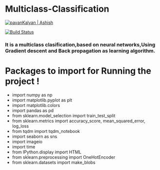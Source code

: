# Multiclass-Classification

[![pavanKalyan | Ashish](https://img.shields.io/badge/Maintained%20By-PavanKalyan%20%7C%20Ashish-brightgreen)](https://github.com/ashish-devv/Multiclass-Classification-)

[![Build Status](https://travis-ci.org/joemccann/dillinger.svg?branch=master)](https://travis-ci.org/joemccann/dillinger)

 ### It is a multiclass clasification,based on neural networks,Using Gradient descent and Back propagation as learning algorithm.

# Packages to import for Running the project !
- import numpy as np
- import matplotlib.pyplot as plt
- import matplotlib.colors
- import pandas as pd
- from sklearn.model_selection import train_test_split
- from sklearn.metrics import accuracy_score, mean_squared_error, log_loss
- from tqdm import tqdm_notebook 
- import seaborn as sns
- import imageio
- import time
- from IPython.display import HTML
- from sklearn.preprocessing import OneHotEncoder
- from sklearn.datasets import make_blobs






